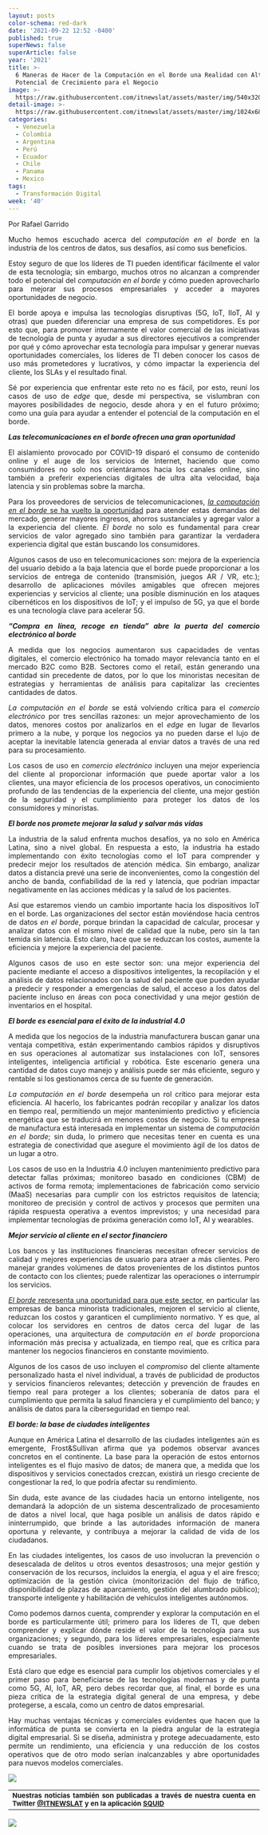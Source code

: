 ```yaml
---
layout: posts
color-schema: red-dark
date: '2021-09-22 12:52 -0400'
published: true
superNews: false
superArticle: false
year: '2021'
title: >-
  6 Maneras de Hacer de la Computación en el Borde una Realidad con Alto
  Potencial de Crecimiento para el Negocio
image: >-
  https://raw.githubusercontent.com/itnewslat/assets/master/img/540x320/Rafael-Garrido-p.jpg
detail-image: >-
  https://raw.githubusercontent.com/itnewslat/assets/master/img/1024x680/Rafael-Garrido-g.jpg
categories:
  - Venezuela
  - Colombia
  - Argentina
  - Perú
  - Ecuador
  - Chile
  - Panama
  - Mexico
tags:
  - Transformación Digital
week: '40'
---
```

<p style="text-align: justify;">Por Rafael Garrido</p>
<p style="text-align: justify;">Mucho hemos escuchado acerca del <em>computación en el borde</em> en la industria de los centros de datos, sus desafíos, así como sus beneficios.</p>
<p style="text-align: justify;">Estoy seguro de que los líderes de TI pueden identificar fácilmente el valor de esta tecnología; sin embargo, muchos otros no alcanzan a comprender todo el potencial del <em>computación en el borde</em> y cómo pueden aprovecharlo para mejorar sus procesos empresariales y acceder a mayores oportunidades de negocio.</p>
<p style="text-align: justify;">El borde apoya e impulsa las tecnologías disruptivas (5G, IoT, IIoT, AI y otras) que pueden diferenciar una empresa de sus competidores. Es por esto que, para promover internamente el valor comercial de las iniciativas de tecnología de punta y ayudar a sus directores ejecutivos a comprender por qué y cómo aprovechar esta tecnología para impulsar y generar nuevas oportunidades comerciales, los líderes de TI deben conocer los casos de uso más prometedores y lucrativos, y cómo impactar la experiencia del cliente, los SLAs y el resultado final.</p>
<p style="text-align: justify;">Sé por experiencia que enfrentar este reto no es fácil, por esto, reuní los casos de uso de <em>edge</em> que, desde mi perspectiva, se vislumbran con mayores posibilidades de negocio, desde ahora y en el futuro próximo; como una guía para ayudar a entender el potencial de la computación en el borde.</p>
<p style="text-align: justify;"><strong><em>Las telecomunicaciones en el </em></strong><em><strong>borde</strong></em><strong><em> </em></strong><strong><em>ofrecen una gran oportunidad</em></strong></p>
<p style="text-align: justify;">El aislamiento provocado por COVID-19 disparó el consumo de contenido online y el auge de los servicios de Internet, haciendo que como consumidores no solo nos orientáramos hacia los canales online, sino también a preferir experiencias digitales de ultra alta velocidad, baja latencia y sin problemas sobre la marcha.</p>
<p style="text-align: justify;">Para los proveedores de servicios de telecomunicaciones, <a href="https://www.vertiv.com/es-latam/about/news-and-insights/articles/blog-posts/threat-or-opportunity-what-edge-computing-means-for-telcos-and-the-it-industry/"><em>la computación en el borde</em> se ha vuelto la oportunidad</a> para atender estas demandas del mercado, generar mayores ingresos, ahorros sustanciales y agregar valor a la experiencia del cliente. <em>El borde</em><em> </em>no solo es fundamental para crear servicios de valor agregado sino también para garantizar la verdadera experiencia digital que están buscando los consumidores.</p>
<p style="text-align: justify;">Algunos casos de uso en telecomunicaciones son: mejora de la experiencia del usuario debido a la baja latencia que el borde puede proporcionar a los servicios de entrega de contenido (transmisión, juegos AR / VR, etc.); desarrollo de aplicaciones móviles amigables que ofrecen mejores experiencias y servicios al cliente; una posible disminución en los ataques cibernéticos en los dispositivos de IoT; y el impulso de 5G, ya que el borde es una tecnología clave para acelerar 5G.</p>
<p style="text-align: justify;"><strong><em>“Compra en línea, recoge en tienda” abre la puerta del </em></strong><em><strong>comercio electrónico</strong></em><strong> </strong><strong><em>al </em></strong><em><strong>borde</strong></em></p>
<p style="text-align: justify;">A medida que los negocios aumentaron sus capacidades de ventas digitales, el comercio electrónico ha tomado mayor relevancia tanto en el mercado B2C como B2B. Sectores como el retail, están generando una cantidad sin precedente de datos, por lo que los minoristas necesitan de estrategias y herramientas de análisis para capitalizar las crecientes cantidades de datos.</p>
<p style="text-align: justify;"><em>La computación en el borde</em> se está volviendo crítica para el <em>comercio electrónico</em><em> </em>por tres sencillas razones: un mejor aprovechamiento de los datos, menores costos por analizarlos en el <em>edge</em> en lugar de llevarlos primero a la nube, y porque los negocios ya no pueden darse el lujo de aceptar la inevitable latencia generada al enviar datos a través de una red para su procesamiento.</p>
<p style="text-align: justify;">Los casos de uso en <em>comercio electrónico</em><em> </em>incluyen una mejor experiencia del cliente al proporcionar información que puede aportar valor a los clientes, una mayor eficiencia de los procesos operativos, un conocimiento profundo de las tendencias de la experiencia del cliente, una mejor gestión de la seguridad y el cumplimiento para proteger los datos de los consumidores y minoristas.</p>
<p style="text-align: justify;"><strong><em>El borde nos promete mejorar la salud y salvar más vidas</em></strong></p>
<p style="text-align: justify;">La industria de la salud enfrenta muchos desafíos, ya no solo en América Latina, sino a nivel global. En respuesta a esto, la industria ha estado implementando con éxito tecnologías como el IoT para comprender y predecir mejor los resultados de atención médica. Sin embargo, analizar datos a distancia prevé una serie de inconvenientes, como la congestión del ancho de banda, confiabilidad de la red y latencia, que podrían impactar negativamente en las acciones médicas y la salud de los pacientes.</p>
<p style="text-align: justify;">Así que estaremos viendo un cambio importante hacia los dispositivos IoT en el borde. Las organizaciones del sector están moviéndose hacia centros de datos <em>en el borde</em>, porque brindan la capacidad de calcular, procesar y analizar datos con el mismo nivel de calidad que la nube, pero sin la tan temida sin latencia. Esto claro, hace que se reduzcan los costos, aumente la eficiencia y mejore la experiencia del paciente.</p>
<p style="text-align: justify;">Algunos casos de uso en este sector son: una mejor experiencia del paciente mediante el acceso a dispositivos inteligentes, la recopilación y el análisis de datos relacionados con la salud del paciente que pueden ayudar a predecir y responder a emergencias de salud, el acceso a los datos del paciente incluso en áreas con poca conectividad y una mejor gestión de inventarios en el hospital.</p>
<p style="text-align: justify;"><em><strong>El borde</strong></em><strong> </strong><strong><em>es esencial para el éxito de la industrial 4.0</em></strong></p>
<p style="text-align: justify;">A medida que los negocios de la industria manufacturera buscan ganar una ventaja competitiva, están experimentando cambios rápidos y disruptivos en sus operaciones al automatizar sus instalaciones con IoT, sensores inteligentes, inteligencia artificial y robótica. Este escenario genera una cantidad de datos cuyo manejo y análisis puede ser más eficiente, seguro y rentable si los gestionamos cerca de su fuente de generación.</p>
<p style="text-align: justify;"><em>La computación en el borde</em> desempeña un rol crítico para mejorar esta eficiencia. Al hacerlo, los fabricantes podrán recopilar y analizar los datos en tiempo real, permitiendo un mejor mantenimiento predictivo y eficiencia energética que se traducirá en menores costos de negocio. Si tu empresa de manufactura está interesada en implementar un sistema de <em>computación en el borde</em>; sin duda, lo primero que necesitas tener en cuenta es una estrategia de conectividad que asegure el movimiento ágil de los datos de un lugar a otro.</p>
<p style="text-align: justify;">Los casos de uso en la Industria 4.0 incluyen mantenimiento predictivo para detectar fallas próximas; monitoreo basado en condiciones (CBM) de activos de forma remota; implementaciones de fabricación como servicio (MaaS) necesarias para cumplir con los estrictos requisitos de latencia; monitoreo de precisión y control de activos y procesos que permiten una rápida respuesta operativa a eventos imprevistos; y una necesidad para implementar tecnologías de próxima generación como IoT, AI y wearables.</p>
<p style="text-align: justify;"><strong><em>Mejor servicio al cliente en el sector financiero</em></strong></p>
<p style="text-align: justify;">Los bancos y las instituciones financieras necesitan ofrecer servicios de calidad y mejores experiencias de usuario para atraer a más clientes. Pero manejar grandes volúmenes de datos provenientes de los distintos puntos de contacto con los clientes; puede ralentizar las operaciones o interrumpir los servicios.</p>
<p style="text-align: justify;"><a href="https://www.vertiv.com/es-latam/about/news-and-insights/articles/blog-posts/data-centers-the-most-fundamental-technology-for-financial-services/"><em>El borde</em><em> </em>representa una oportunidad para que este sector</a>, en particular las empresas de banca minorista tradicionales, mejoren el servicio al cliente, reduzcan los costos y garanticen el cumplimiento normativo. Y es que, al colocar los servidores en centros de datos cerca del lugar de las operaciones, una arquitectura de <em>computación en el borde</em> proporciona información más precisa y actualizada, en tiempo real, que es crítica para mantener los negocios financieros en constante movimiento.</p>
<p style="text-align: justify;">Algunos de los casos de uso incluyen el <em>compromiso</em> del cliente altamente personalizado hasta el nivel individual, a través de publicidad de productos y servicios financieros relevantes; detección y prevención de fraudes en tiempo real para proteger a los clientes; soberanía de datos para el cumplimiento que permita la salud financiera y el cumplimiento del banco; y análisis de datos para la ciberseguridad en tiempo real.</p>
<p style="text-align: justify;"><em><strong>El borde</strong></em><strong><em>: la base de ciudades inteligentes</em></strong></p>
<p style="text-align: justify;">Aunque en América Latina el desarrollo de las ciudades inteligentes aún es emergente, Frost&amp;Sullivan afirma que ya podemos observar avances concretos en el continente. La base para la operación de estos entornos inteligentes es el flujo masivo de datos; de manera que, a medida que los dispositivos y servicios conectados crezcan, existirá un riesgo creciente de congestionar la red, lo que podría afectar su rendimiento.</p>
<p style="text-align: justify;">Sin duda, este avance de las ciudades hacia un entorno inteligente, nos demandará la adopción de un sistema descentralizado de procesamiento de datos a nivel local, que haga posible un análisis de datos rápido e ininterrumpido, que brinde a las autoridades información de manera oportuna y relevante, y contribuya a mejorar la calidad de vida de los ciudadanos.</p>
<p style="text-align: justify;">En las ciudades inteligentes, los casos de uso involucran la prevención o desescalada de delitos u otros eventos desastrosos; una mejor gestión y conservación de los recursos, incluidos la energía, el agua y el aire fresco; optimización de la gestión cívica (monitorización del flujo de tráfico, disponibilidad de plazas de aparcamiento, gestión del alumbrado público); transporte inteligente y habilitación de vehículos inteligentes autónomos.</p>
<p style="text-align: justify;">Como podemos darnos cuenta, comprender y explorar la computación en el borde es particularmente útil; primero para los líderes de TI, que deben comprender y explicar dónde reside el valor de la tecnología para sus organizaciones; y segundo, para los líderes empresariales, especialmente cuando se trata de posibles inversiones para mejorar los procesos empresariales.</p>
<p style="text-align: justify;">Está claro que edge es esencial para cumplir los objetivos comerciales y el primer paso para beneficiarse de las tecnologías modernas y de punta como 5G, AI, IoT, AR, pero debes recordar que, al final, el borde es una pieza crítica de la estrategia digital general de una empresa, y debe protegerse, a escala, como un centro de datos empresarial.</p>
<p style="text-align: justify;">Hay muchas ventajas técnicas y comerciales evidentes que hacen que la informática de punta se convierta en la piedra angular de la estrategia digital empresarial. Si se diseña, administra y protege adecuadamente, esto permite un rendimiento, una eficiencia y una reducción de los costos operativos que de otro modo serían inalcanzables y abre oportunidades para nuevos modelos comerciales.</p>

![](https://raw.githubusercontent.com/itnewslat/assets/master/img/540x320/Rafael-Garrido-p.jpg)

<table style="height: 42px;" width="569">
<tbody>
<tr>
<td style="text-align: justify;"><sub><strong>Nuestras noticias también son publicadas a través de nuestra cuenta en Twitter <a href="https://twitter.com/itnewslat?lang=es">@ITNEWSLAT</a> y en la aplicación <a href="https://squidapp.co/en/">SQUID</a></strong></sub></td>
</tr>
</tbody>
</table>

<img src="https://tracker.metricool.com/c3po.jpg?hash=56f88a41e39ab42c063cc51676587a04"/>


